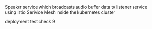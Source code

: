 Speaker service which broadcasts audio buffer data to listener service using Istio Serivice Mesh inside the kubernetes cluster


deployment test check 9
